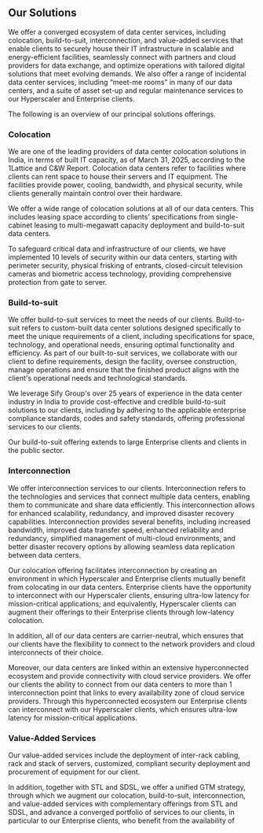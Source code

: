 ## Our Solutions

We offer a converged ecosystem of data center services, including colocation, build-to-suit, interconnection, and value-added services that enable clients to securely house their IT infrastructure in scalable and energy-efficient facilities, seamlessly connect with partners and cloud providers for data exchange, and optimize operations with tailored digital solutions that meet evolving demands. We also offer a range of incidental data center services, including “meet-me rooms” in many of our data centers, and a suite of asset set-up and regular maintenance services to our Hyperscaler and Enterprise clients.

The following is an overview of our principal solutions offerings.

### Colocation

We are one of the leading providers of data center colocation solutions in India, in terms of built IT capacity, as of March 31, 2025, according to the 1Lattice and C&W Report. Colocation data centers refer to facilities where clients can rent space to house their servers and IT equipment. The facilities provide power, cooling, bandwidth, and physical security, while clients generally maintain control over their hardware.

We offer a wide range of colocation solutions at all of our data centers. This includes leasing space according to clients' specifications from single-cabinet leasing to multi-megawatt capacity deployment and build-to-suit data centers.

To safeguard critical data and infrastructure of our clients, we have implemented 10 levels of security within our data centers, starting with perimeter security, physical frisking of entrants, closed-circuit television cameras and biometric access technology, providing comprehensive protection from gate to server.

### Build-to-suit

We offer build-to-suit services to meet the needs of our clients. Build-to-suit refers to custom-built data center solutions designed specifically to meet the unique requirements of a client, including specifications for space, technology, and operational needs, ensuring optimal functionality and efficiency. As part of our built-to-suit services, we collaborate with our client to define requirements, design the facility, oversee construction, manage operations and ensure that the finished product aligns with the client's operational needs and technological standards.

We leverage Sify Group's over 25 years of experience in the data center industry in India to provide cost-effective and credible build-to-suit solutions to our clients, including by adhering to the applicable enterprise compliance standards, codes and safety standards, offering professional services to our clients.

Our build-to-suit offering extends to large Enterprise clients and clients in the public sector.

### Interconnection

We offer interconnection services to our clients. Interconnection refers to the technologies and services that connect multiple data centers, enabling them to communicate and share data efficiently. This interconnection allows for enhanced scalability, redundancy, and improved disaster recovery capabilities. Interconnection provides several benefits, including increased bandwidth, improved data transfer speed, enhanced reliability and redundancy, simplified management of multi-cloud environments, and better disaster recovery options by allowing seamless data replication between data centers.

Our colocation offering facilitates interconnection by creating an environment in which Hyperscaler and Enterprise clients mutually benefit from colocating in our data centers. Enterprise clients have the opportunity to interconnect with our Hyperscaler clients, ensuring ultra-low latency for mission-critical applications; and equivalently, Hyperscaler clients can augment their offerings to their Enterprise clients through low-latency colocation.

In addition, all of our data centers are carrier-neutral, which ensures that our clients have the flexibility to connect to the network providers and cloud interconnects of their choice.

Moreover, our data centers are linked within an extensive hyperconnected ecosystem and provide connectivity with cloud service providers. We offer our clients the ability to connect from our data centers to more than 1 interconnection point that links to every availability zone of cloud service providers. Through this hyperconnected ecosystem our Enterprise clients can interconnect with our Hyperscaler clients, which ensures ultra-low latency for mission-critical applications.

### Value-Added Services

Our value-added services include the deployment of inter-rack cabling, rack and stack of servers, customized, compliant security deployment and procurement of equipment for our client.

In addition, together with STL and SDSL, we offer a unified GTM strategy, through which we augment our colocation, build-to-suit, interconnection, and value-added services with complementary offerings from STL and SDSL, and advance a converged portfolio of services to our clients, in particular to our Enterprise clients, who benefit from the availability of